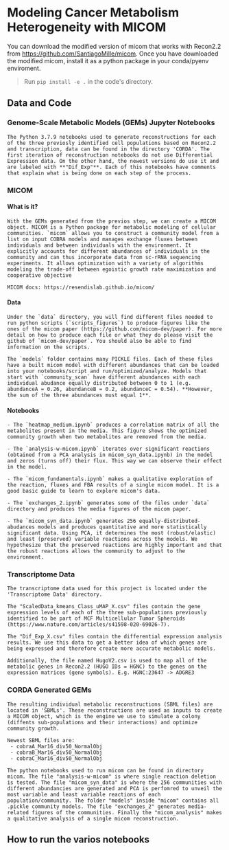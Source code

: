 # Modeling Cancer Metabolism Heterogeneity with MICOM

You can download the modified version of micom that works with Recon2.2 from https://github.com/SantiagoMille/micom.
Once you have downloaded the modified micom, install it as a python package in your conda/pyenv enviroment. 
> Run `pip install -e .` in the code's directory. 

## Data and Code

### Genome-Scale Metabolic Models (GEMs) Jupyter Notebooks

	The Python 3.7.9 notebooks used to generate reconstructions for each of the three previosly identified cell populations based on Recon2.2 and transcription, data can be found in the directory 'CORDA'. The first iteration of reconstruction notebooks do not use Differential Expression data. On the other hand, the newest versions do use it and are labeled with **"Dif_Exp"**. Each of this notebooks have comments that explain what is being done on each step of the process.

### MICOM

#### What is it?
	With the GEMs generated from the previos step, we can create a MICOM object. MICOM is a Python package for metabolic modeling of cellular communities. `micom` allows you to construct a community model from a list on input COBRA models and manages exchange fluxes between individuals and between individuals with the environment. It explicitly accounts for different abundances of individuals in the community and can thus incorporate data from sc-rRNA sequencing experiments. It allows optimization with a variety of algorithms modeling the trade-off between egoistic growth rate maximization and cooperative objective

	MICOM docs: https://resendislab.github.io/micom/

#### Data
	Under the `data` directory, you will find different files needed to run python scripts (`scripts_figures`) to produce figures like the ones of the micom paper (https://github.com/micom-dev/paper). For more detail on how to produce each file or what they do please visit the github of `micom-dev/paper`. You should also be able to find information on the scripts.

	The `models` folder contains many PICKLE files. Each of these files have a built micom model with different abundances that can be loaded into your notebooks/script and run/optimized/analyze. Models that start with `community_scan` have different abundances with each individual abudance equally distributed between 0 to 1 (e.g. abundanceA = 0.26, abundanceB = 0.2, abundanceC = 0.54). **However, the sum of the three abundances must equal 1**.  

#### Notebooks

	- The `heatmap_medium.ipynb` produces a correlation matrix of all the metabolites present in the media. This figure shows the optimized community growth when two metabolites are removed from the media.  

	- The `analysis-w-micom.ipynb` iterates over significant reactions (obtained from a PCA analysis in micom_syn_data.ipynb) in the model and zeros (turns off) their flux. This way we can observe their effect in the model.

	- The `micom_fundamentals.ipynb` makes a qualitative exploration of the reaction, fluxes and FBA results of a single micom model. It is a good basic guide to learn to explore micom's data.

	- The `exchanges_2.ipynb` generates some of the files under `data` directory and produces the media figures of the micom paper. 

	- The `micom_syn_data.ipynb` generates 256 equally-distributed-abudances models and produces quantitative and more statistically significant data. Using PCA, it determines the most (robust/elastic) and least (preserved) variable reactions across the models. We hypothesize that the preserved reactions are highly important and that the robust reactions allows the community to adjust to the environment.



### Transcriptome Data

	The transcriptome data used for this project is located under the 'Transcriptome Data' directory. 

	The "ScaledData_kmeans_Class_uMAP_X.csv" files contain the gene expression levels of each of the three sub-populations previously identified to be part of MCF Multicellular Tumor Spheroids (https://www.nature.com/articles/s41598-020-69026-7). 

	The "Dif_Exp_X.csv" files contain the differential expression analysis results. We use this data to get a better idea of which genes are being expressed and therefore create more accurate metabolic models.

	Additionally, the file named HugoV2.csv is used to map all of the metabolic genes in Recon2.2 (HUGO IDs = HGNC) to the genes on the expression matrices (gene symbols). E.g. HGNC:23647 -> ADGRE3

### CORDA Generated GEMs 

	The resulting individual metabolic reconstructions (SBML files) are located in 'SBMLs'. These reconstructions are used as inputs to create a MICOM object, which is the engine we use to simulate a colony (diffents sub-populations and their interactions) and optimize community growth. 

	Newest SBML files are: 
	 - cobraA_Mar16_div50_NormalObj
	 - cobraB_Mar16_div50_NormalObj
	 - cobraC_Mar16_div50_NormalObj

	The python notebooks used to run micom can be found in directory micom. The file "analysis-w-micom" is where single reaction deletion is tested. The file "micom_syn_data" is where the 256 communities with different abundancies are generated and PCA is perfomred to unveil the most variable and least variable reactions of each population/community. The folder "models" inside "micom" contains all .pickle community models. The file "exchanges_2" generates media-related figures of the communities. Finally the "micom_analysis" makes a qualitative analysis of a single micom reconstruction. 

## How to run the varios notebooks

